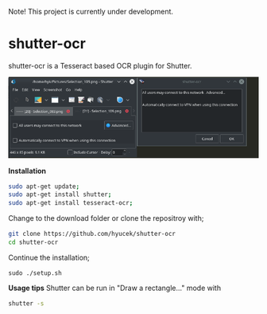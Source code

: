 Note! This project is currently under development.

# shutter-ocr
shutter-ocr is a Tesseract based OCR plugin for Shutter. 

![Alt text](img/sc01.png "Screenshot")

**Installation**
```bash
sudo apt-get update;
sudo apt-get install shutter;
sudo apt-get install tesseract-ocr;

```

Change to the download folder or clone the repositroy with;
```bash
git clone https://github.com/hyucek/shutter-ocr
cd shutter-ocr
```

Continue the installation;
```
sudo ./setup.sh 
```

**Usage tips**
Shutter can be run in "Draw a rectangle..." mode with 
```bash
shutter -s
```
